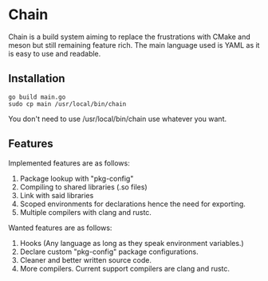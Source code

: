 # Chain

Chain is a build system aiming to replace the frustrations with CMake
and meson but still remaining feature rich. The main language used is
YAML as it is easy to use and readable. 

## Installation

```shell
go build main.go
sudo cp main /usr/local/bin/chain 
```

You don't need to use /usr/local/bin/chain use whatever you want.

## Features

Implemented features are as follows:

1. Package lookup with "pkg-config"
2. Compiling to shared libraries (.so files)
3. Link with said libraries
4. Scoped environments for declarations hence the need for exporting.
5. Multiple compilers with clang and rustc.

Wanted features are as follows:

1. Hooks (Any language as long as they speak environment variables.)
2. Declare custom "pkg-config" package configurations.
3. Cleaner and better written source code.
4. More compilers. Current support compilers are clang and rustc.
